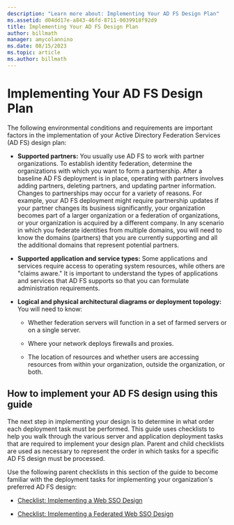 ```yaml
---
description: "Learn more about: Implementing Your AD FS Design Plan"
ms.assetid: d04dd17e-a843-46fd-8711-0039918f92d9
title: Implementing Your AD FS Design Plan
author: billmath
manager: amycolannino
ms.date: 08/15/2023
ms.topic: article
ms.author: billmath
---
```


# Implementing Your AD FS Design Plan

The following environmental conditions and requirements are important factors in the implementation of your Active Directory Federation Services \(AD FS\) design plan:

-   **Supported partners:** You usually use AD FS to work with partner organizations. To establish identity federation, determine the organizations with which you want to form a partnership. After a baseline AD FS deployment is in place, operating with partners involves adding partners, deleting partners, and updating partner information. Changes to partnerships may occur for a variety of reasons. For example, your AD FS deployment might require partnership updates if your partner changes its business significantly, your organization becomes part of a larger organization or a federation of organizations, or your organization is acquired by a different company. In any scenario in which you federate identities from multiple domains, you will need to know the domains \(partners\) that you are currently supporting and all the additional domains that represent potential partners.

-   **Supported application and service types:** Some applications and services require access to operating system resources, while others are "claims aware." It is important to understand the types of applications and services that AD FS supports so that you can formulate administration requirements.

-   **Logical and physical architectural diagrams or deployment topology:** You will need to know:

    -   Whether federation servers will function in a set of farmed servers or on a single server.

    -   Where your network deploys firewalls and proxies.

    -   The location of resources and whether users are accessing resources from within your organization, outside the organization, or both.

## How to implement your AD FS design using this guide
The next step in implementing your design is to determine in what order each deployment task must be performed. This guide uses checklists to help you walk through the various server and application deployment tasks that are required to implement your design plan. Parent and child checklists are used as necessary to represent the order in which tasks for a specific AD FS design must be processed.

Use the following parent checklists in this section of the guide to become familiar with the deployment tasks for implementing your organization's preferred AD FS design:

-   [Checklist: Implementing a Web SSO Design](Checklist--Implementing-a-Web-SSO-Design.md)

-   [Checklist: Implementing a Federated Web SSO Design](Checklist--Implementing-a-Federated-Web-SSO-Design.md)
